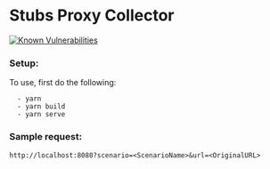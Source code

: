 # Stubs Proxy Collector

[![Known Vulnerabilities](https://snyk.io/test/github/DevHubTeam/Proxy-Stubs-collector/badge.svg?targetFile=package.json)](https://snyk.io/test/github/DevHubTeam/Proxy-Stubs-collector?targetFile=package.json)

### Setup:

To use, first do the following:

```
  - yarn
  - yarn build
  - yarn serve
```

### Sample request:

```
http://localhost:8080?scenario=<ScenarioName>&url=<OriginalURL>
```
